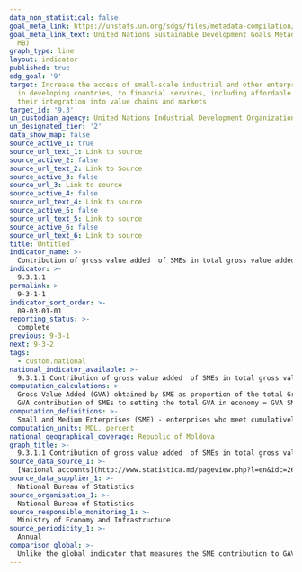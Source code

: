 ```yaml
---
data_non_statistical: false
goal_meta_link: https://unstats.un.org/sdgs/files/metadata-compilation/Metadata-Goal-9.pdf
goal_meta_link_text: United Nations Sustainable Development Goals Metadata (PDF 4.0
  MB)
graph_type: line
layout: indicator
published: true
sdg_goal: '9'
target: Increase the access of small-scale industrial and other enterprises, in particular
  in developing countries, to financial services, including affordable credit, and
  their integration into value chains and markets
target_id: '9.3'
un_custodian_agency: United Nations Industrial Development Organization (UNIDO)
un_designated_tier: '2'
data_show_map: false
source_active_1: true
source_url_text_1: Link to source
source_active_2: false
source_url_text_2: Link to Source
source_active_3: false
source_url_3: Link to source
source_active_4: false
source_url_text_4: Link to source
source_active_5: false
source_url_text_5: Link to source
source_active_6: false
source_url_text_6: Link to source
title: Untitled
indicator_name: >-
  Contribution of gross value added  of SMEs in total gross value added
indicator: >-
  9.3.1.1
permalink: >-
  9-3-1-1
indicator_sort_order: >-
  09-03-01-01
reporting_status: >-
  complete
previous: 9-3-1
next: 9-3-2
tags:
  - custom.national
national_indicator_available: >-
  9.3.1.1 Contribution of gross value added  of SMEs in total gross value added
computation_calculations: >-
  Gross Value Added (GVA) obtained by SME as proportion of the total Gross Value Added (GVA) in economy; current prices.<br> 
  GVA contribution of SMEs to setting the total GVA in economy = GVA SME / GVA total in economy*100.
computation_definitions: >-
  Small and Medium Enterprises (SME) - enterprises who meet cumulatively the following conditions: a) have an annual medium number of employees (the average number of personnel on paper during the period of reference) up to 250; b) has an annual turnover (revenues from sale) up to 50 million MDL or have total assets (current assets and movable operating fixed asset) up to 50 million MDL, according to the last approved financial report. It should be mentioned that the ceiling of the turnover and total assets may be modified by the Government, depending on the evolution of the macroeconomic indicators (art. 4 of the Law No. 179 dated 21.07.2016 on Small and Medium Enterprises)
computation_units: MDL, percent
national_geographical_coverage: Republic of Moldova
graph_title: >-
  9.3.1.1 Contribution of gross value added  of SMEs in total gross value added
source_data_source_1: >-
  [National accounts](http://www.statistica.md/pageview.php?l=en&idc=263&id=2334)
source_data_supplier_1: >-
  National Bureau of Statistics
source_organisation_1: >-
  National Bureau of Statistics
source_responsible_monitoring_1: >-
  Ministry of Economy and Infrastructure
source_periodicity_1: >-
  Annual
comparison_global: >-
  Unlike the global indicator that measures the SME contribution to GAV, the national indicator comes with additional data about the contribution of GAV obtained from SMEs to the total GAV in the national economy
---
```

